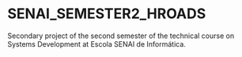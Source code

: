 # SENAI_SEMESTER2_HROADS
Secondary project of the second semester of the technical course on Systems Development at Escola SENAI de Informática.
